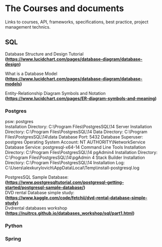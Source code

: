 # The Courses and documents

Links to courses, API, frameworks, specifications, best practice, project management technics.

## SQL

Database Structure and Design Tutorial </br>
**(https://www.lucidchart.com/pages/database-diagram/database-design)**

What is a Database Model </br>
**(https://www.lucidchart.com/pages/database-diagram/database-models)**

Entity-Relationship Diagram Symbols and Notation </br>
**(https://www.lucidchart.com/pages/ER-diagram-symbols-and-meaning)**

### Postgres

psw: postgres </br>
Installation Directory: C:\Program Files\PostgresSQL\14
Server Installation Directory: C:\Program Files\PostgresSQL\14
Data Directory: C:\Program Files\PostgresSQL\14\data
Database Port: 5432
Database Superuser: postgres
Operating System Account: NT AUTHORITY\NetworkService
Database Service: postgresql-x64-14
Command Line Tools Installation Directory: C:\Program Files\PostgresSQL\14
pgAdmin4 Installation Directory: C:\Program Files\PostgresSQL\14\pgAdmin 4
Stack Builder Installation Directory: C:\Program Files\PostgresSQL\14
Installation Log: C:\Users\alexkurylovich\AppData\Local\Temp\install-postgresql.log

PostgresSQL Sample Database:
**(https://www.postgresqltutorial.com/postgresql-getting-started/postgresql-sample-database/)**<br/>
DVD rental Database simple study: <br/>
**(https://www.kaggle.com/code/fetchii/dvd-rental-database-simple-study)** <br/>
Dvdrental databases workshop
**(https://nuitrcs.github.io/databases_workshop/sql/part1.html)**

### Python

### Spring






